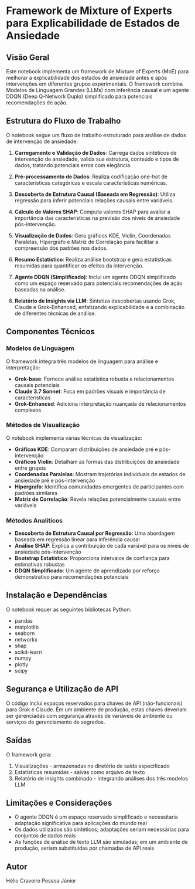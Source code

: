 # Framework de Mixture of Experts para Explicabilidade de Estados de Ansiedade

## Visão Geral

Este notebook implementa um framework de Mixture of Experts (MoE) para melhorar a explicabilidade dos estados de ansiedade antes e após intervenções em diferentes grupos experimentais. O framework combina Modelos de Linguagem Grandes (LLMs) com inferência causal e um agente DDQN (Deep Q-Network Duplo) simplificado para potenciais recomendações de ação.

## Estrutura do Fluxo de Trabalho

O notebook segue um fluxo de trabalho estruturado para análise de dados de intervenção de ansiedade:

1. **Carregamento e Validação de Dados**: Carrega dados sintéticos de intervenção de ansiedade, valida sua estrutura, conteúdo e tipos de dados, tratando potenciais erros com elegância.

2. **Pré-processamento de Dados**: Realiza codificação one-hot de características categóricas e escala características numéricas.

3. **Descoberta de Estrutura Causal (Baseada em Regressão)**: Utiliza regressão para inferir potenciais relações causais entre variáveis.

4. **Cálculo de Valores SHAP**: Computa valores SHAP para avaliar a importância das características na previsão dos níveis de ansiedade pós-intervenção.

5. **Visualização de Dados**: Gera gráficos KDE, Violin, Coordenadas Paralelas, Hipergrafo e Matriz de Correlação para facilitar a compreensão dos padrões nos dados.

6. **Resumo Estatístico**: Realiza análise bootstrap e gera estatísticas resumidas para quantificar os efeitos da intervenção.

7. **Agente DDQN (Simplificado)**: Inclui um agente DDQN simplificado como um espaço reservado para potenciais recomendações de ação baseadas na análise.

8. **Relatório de Insights via LLM**: Sintetiza descobertas usando Grok, Claude e Grok-Enhanced, enfatizando explicabilidade e a combinação de diferentes técnicas de análise.

## Componentes Técnicos

### Modelos de Linguagem

O framework integra três modelos de linguagem para análise e interpretação:

- **Grok-base**: Fornece análise estatística robusta e relacionamentos causais potenciais
- **Claude 3.7 Sonnet**: Foca em padrões visuais e importância de características
- **Grok-Enhanced**: Adiciona interpretação nuançada de relacionamentos complexos

### Métodos de Visualização

O notebook implementa várias técnicas de visualização:

- **Gráficos KDE**: Comparam distribuições de ansiedade pré e pós-intervenção
- **Gráficos Violin**: Detalham as formas das distribuições de ansiedade entre grupos
- **Coordenadas Paralelas**: Mostram trajetórias individuais de estados de ansiedade pré e pós-intervenção
- **Hipergrafo**: Identifica comunidades emergentes de participantes com padrões similares
- **Matriz de Correlação**: Revela relações potencialmente causais entre variáveis

### Métodos Analíticos

- **Descoberta de Estrutura Causal por Regressão**: Uma abordagem baseada em regressão linear para inferência causal
- **Análise SHAP**: Explica a contribuição de cada variável para os níveis de ansiedade pós-intervenção
- **Bootstrap Estatístico**: Proporciona intervalos de confiança para estimativas robustas
- **DDQN Simplificado**: Um agente de aprendizado por reforço demonstrativo para recomendações potenciais

## Instalação e Dependências

O notebook requer as seguintes bibliotecas Python:
- pandas
- matplotlib
- seaborn
- networkx
- shap
- scikit-learn
- numpy
- plotly
- scipy

## Segurança e Utilização de API

O código inclui espaços reservados para chaves de API (não-funcionais) para Grok e Claude. Em um ambiente de produção, estas chaves deveriam ser gerenciadas com segurança através de variáveis de ambiente ou serviços de gerenciamento de segredos.

## Saídas

O framework gera:

1. Visualizações - armazenadas no diretório de saída especificado
2. Estatísticas resumidas - salvas como arquivo de texto
3. Relatório de insights combinado - integrando análises dos três modelos LLM

## Limitações e Considerações

- O agente DDQN é um espaço reservado simplificado e necessitaria adaptação significativa para aplicações do mundo real
- Os dados utilizados são sintéticos; adaptações seriam necessárias para conjuntos de dados reais
- As funções de análise de texto LLM são simuladas; em um ambiente de produção, seriam substituídas por chamadas de API reais


## Autor

Hélio Craveiro Pessoa Júnior
